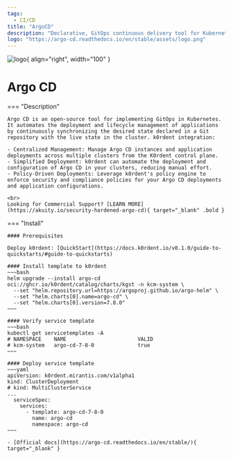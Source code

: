 ```yaml
---
tags:
  - CI/CD
title: "ArgoCD"
description: "Declarative, GitOps continuous delivery tool for Kubernetes."
logo: "https://argo-cd.readthedocs.io/en/stable/assets/logo.png"
---
```

![logo](https://argo-cd.readthedocs.io/en/stable/assets/logo.png){ align="right", width="100" }
# Argo CD

=== "Description"

    Argo CD is an open-source tool for implementing GitOps in Kubernetes. It automates the deployment and lifecycle management of applications by continuously synchronizing the desired state declared in a Git repository with the live state in the cluster. k0rdent integration:

    - Centralized Management: Manage Argo CD instances and application deployments across multiple clusters from the K0rdent control plane. 
    - Simplified Deployment: k0rdent can automate the deployment and configuration of Argo CD in your clusters, reducing manual effort.
    - Policy-Driven Deployments: Leverage k0rdent's policy engine to enforce security and compliance policies for your Argo CD deployments and application configurations.

    <br>
    Looking for Commercial Support? [LEARN MORE](https://akuity.io/security-hardened-argo-cd){ target="_blank" .bold }
    

=== "Install"

    #### Prerequisites

    Deploy k0rdent: [QuickStart](https://docs.k0rdent.io/v0.1.0/guide-to-quickstarts/#guide-to-quickstarts)

    #### Install template to k0rdent
    ~~~bash
    helm upgrade --install argo-cd oci://ghcr.io/k0rdent/catalog/charts/kgst -n kcm-system \
      --set "helm.repository.url=https://argoproj.github.io/argo-helm" \
      --set "helm.charts[0].name=argo-cd" \
      --set "helm.charts[0].version=7.8.0"
    ~~~

    #### Verify service template
    ~~~bash
    kubectl get servicetemplates -A
    # NAMESPACE    NAME                       VALID
    # kcm-system   argo-cd-7-8-0              true
    ~~~

    #### Deploy service template
    ~~~yaml
    apiVersion: k0rdent.mirantis.com/v1alpha1
    kind: ClusterDeployment
    # kind: MultiClusterService
    ...
      serviceSpec:
        services:
          - template: argo-cd-7-8-0
            name: argo-cd
            namespace: argo-cd
    ~~~

    - [Official docs](https://argo-cd.readthedocs.io/en/stable/){ target="_blank" }
